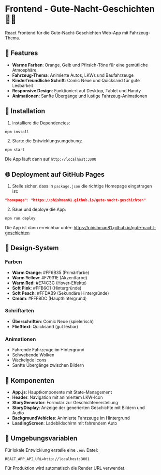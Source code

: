 # Frontend - Gute-Nacht-Geschichten 🚗✨

React Frontend für die Gute-Nacht-Geschichten Web-App mit Fahrzeug-Thema.

## 🎨 Features

- **Warme Farben**: Orange, Gelb und Pfirsich-Töne für eine gemütliche Atmosphäre
- **Fahrzeug-Thema**: Animierte Autos, LKWs und Baufahrzeuge
- **Kinderfreundliche Schrift**: Comic Neue und Quicksand für gute Lesbarkeit
- **Responsive Design**: Funktioniert auf Desktop, Tablet und Handy
- **Animationen**: Sanfte Übergänge und lustige Fahrzeug-Animationen

## 🚀 Installation

1. Installiere die Dependencies:
```bash
npm install
```

2. Starte die Entwicklungsumgebung:
```bash
npm start
```

Die App läuft dann auf `http://localhost:3000`

## 🌐 Deployment auf GitHub Pages

1. Stelle sicher, dass in `package.json` die richtige Homepage eingetragen ist:
```json
"homepage": "https://phishman81.github.io/gute-nacht-geschichten"
```

2. Baue und deploye die App:
```bash
npm run deploy
```

Die App ist dann erreichbar unter:
https://phishman81.github.io/gute-nacht-geschichten

## 🎨 Design-System

### Farben
- **Warm Orange**: #FF6B35 (Primärfarbe)
- **Warm Yellow**: #F7931E (Akzentfarbe)
- **Warm Red**: #E74C3C (Hover-Effekte)
- **Soft Pink**: #FFB6C1 (Hintergründe)
- **Soft Peach**: #FFDAB9 (Sekundäre Hintergründe)
- **Cream**: #FFF8DC (Haupthintergrund)

### Schriftarten
- **Überschriften**: Comic Neue (spielerisch)
- **Fließtext**: Quicksand (gut lesbar)

### Animationen
- Fahrende Fahrzeuge im Hintergrund
- Schwebende Wolken
- Wackelnde Icons
- Sanfte Übergänge zwischen Bildern

## 📁 Komponenten

- **App.js**: Hauptkomponente mit State-Management
- **Header**: Navigation mit animiertem LKW-Icon
- **StoryGenerator**: Formular zur Geschichtenerstellung
- **StoryDisplay**: Anzeige der generierten Geschichte mit Bildern und Audio
- **BackgroundVehicles**: Animierte Fahrzeuge im Hintergrund
- **LoadingScreen**: Ladebildschirm mit fahrendem Auto

## 🔧 Umgebungsvariablen

Für lokale Entwicklung erstelle eine `.env` Datei:
```
REACT_APP_API_URL=http://localhost:3001
```

Für Produktion wird automatisch die Render URL verwendet.
